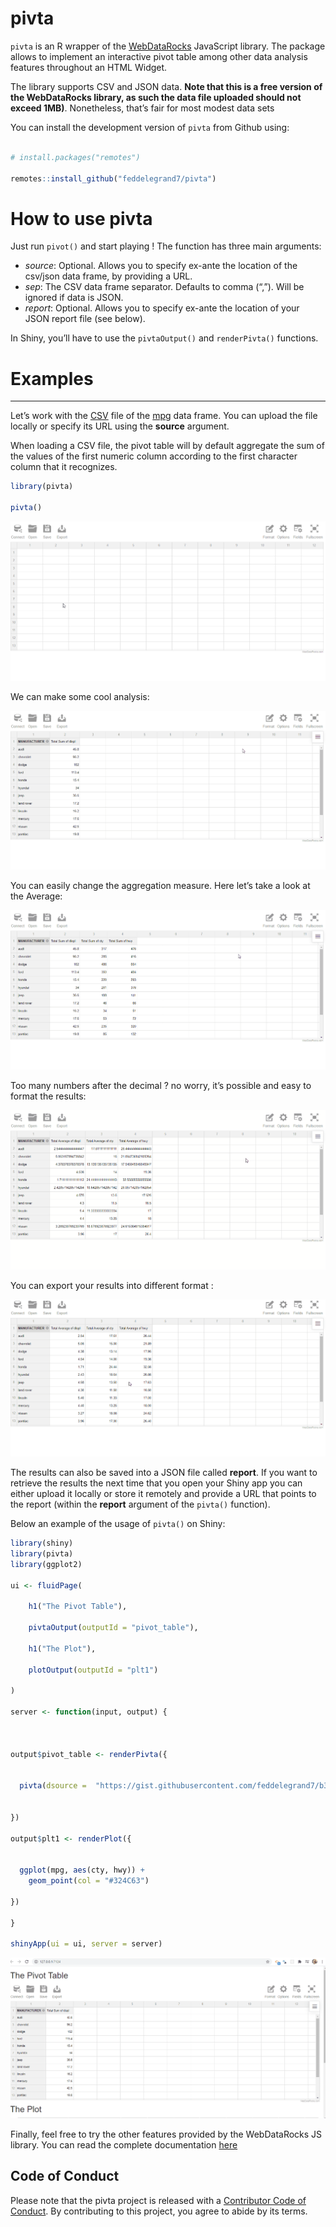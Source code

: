 
<!-- README.md is generated from README.Rmd. Please edit that file -->

# pivta

`pivta` is an R wrapper of the
[WebDataRocks](https://www.webdatarocks.com/) JavaScript library. The
package allows to implement an interactive pivot table among other data
analysis features throughout an HTML Widget.

The library supports CSV and JSON data. **Note that this is a free
version of the WebDataRocks library, as such the data file uploaded
should not exceed 1MB)**. Nonetheless, that’s fair for most modest data
sets

You can install the development version of `pivta` from Github using:

``` r

# install.packages("remotes")

remotes::install_github("feddelegrand7/pivta")
```

# How to use pivta

Just run `pivot()` and start playing \! The function has three main
arguments:

  - *source*: Optional. Allows you to specify ex-ante the location of
    the csv/json data frame, by providing a URL.
  - *sep*: The CSV data frame separator. Defaults to comma (“,”). Will
    be ignored if data is JSON.
  - *report*: Optional. Allows you to specify ex-ante the location of
    your JSON report file (see below).

In Shiny, you’ll have to use the `pivtaOutput()` and `renderPivta()`
functions.

# Examples

<hr>

Let’s work with the
[CSV](https://gist.githubusercontent.com/feddelegrand7/b366864aabf9653361f461cbf972d97c/raw/a62c4672f2f5824b2634a66c948e6258d7c65323/mpg.csv)
file of the [mpg](https://ggplot2.tidyverse.org/reference/mpg.html) data
frame. You can upload the file locally or specify its URL using the
**source** argument.

When loading a CSV file, the pivot table will by default aggregate the
sum of the values of the first numeric column according to the first
character column that it recognizes.

``` r
library(pivta)

pivta()
```

![](man/figures/pivexample1.gif)

We can make some cool analysis:

![](man/figures/pivexample2.gif)

You can easily change the aggregation measure. Here let’s take a look at
the Average:

![](man/figures/pivexample3.gif)

Too many numbers after the decimal ? no worry, it’s possible and easy to
format the results:

![](man/figures/pivexample4.gif)

You can export your results into different format :

![](man/figures/pivexample5.gif)

The results can also be saved into a JSON file called **report**. If you
want to retrieve the results the next time that you open your Shiny app
you can either upload it locally or store it remotely and provide a URL
that points to the report (within the **report** argument of the
`pivta()` function).

Below an example of the usage of `pivta()` on Shiny:

``` r
library(shiny)
library(pivta)
library(ggplot2)

ui <- fluidPage(

    h1("The Pivot Table"), 
    
    pivtaOutput(outputId = "pivot_table"),
    
    h1("The Plot"),
    
    plotOutput(outputId = "plt1")

)

server <- function(input, output) {
  
  
  
output$pivot_table <- renderPivta({
  
  
  pivta(dsource =  "https://gist.githubusercontent.com/feddelegrand7/b366864aabf9653361f461cbf972d97c/raw/a62c4672f2f5824b2634a66c948e6258d7c65323/mpg.csv")
  
  
})  
  
output$plt1 <- renderPlot({
  
  
  ggplot(mpg, aes(cty, hwy)) + 
    geom_point(col = "#324C63")
  
})
  
}

shinyApp(ui = ui, server = server)
```

![](man/figures/pivexample6.gif)

Finally, feel free to try the other features provided by the
WebDataRocks JS library. You can read the complete documentation
[here](https://www.webdatarocks.com/doc/)

## Code of Conduct

Please note that the pivta project is released with a [Contributor Code
of
Conduct](https://contributor-covenant.org/version/2/0/CODE_OF_CONDUCT.html).
By contributing to this project, you agree to abide by its terms.

